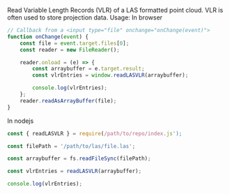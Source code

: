 Read Variable Length Records (VLR) of a LAS formatted point cloud. VLR is often used to store projection data. Usage: 
In browser
```javascript
// Callback from a <input type="file" onchange="onChange(event)">
function onChange(event) {
    const file = event.target.files[0];
    const reader = new FileReader();

    reader.onload = (e) => {
        const arraybuffer = e.target.result;
        const vlrEntries = window.readLASVLR(arraybuffer);

        console.log(vlrEntries);
    }; 
    reader.readAsArrayBuffer(file); 
}
```

In nodejs
```javascript
const { readLASVLR } = require(/path/to/repo/index.js');

const filePath = '/path/to/las/file.las';

const arraybuffer = fs.readFileSync(filePath);

const vlrEntries = readLASVLR(arraybuffer);

console.log(vlrEntries);
```
